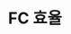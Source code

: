 ---
title: "FC 효율"
layout: rank
key: rank1
description: efficiency1
permalink: /general-product/
taxonomy: general-product
entries_layout: grid
---